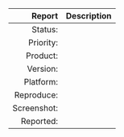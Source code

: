 | Report | Description |
| ------:| -----------:|
|Status:||
|Priority:||
|Product:||
|Version:||
|Platform:||
|Reproduce:||
|Screenshot:||
|Reported:||
